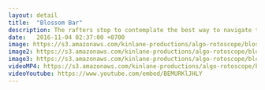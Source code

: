 ```yaml
---
layout: detail
title:  "Blossom Bar"
description: The rafters stop to contemplate the best way to navigate the bar.
date:   2016-11-04 02:37:00 +0700
image: https://s3.amazonaws.com/kinlane-productions/algo-rotoscope/blossombar/blossombar-still.jpg
image2: https://s3.amazonaws.com/kinlane-productions/algo-rotoscope/blossombar/blossombar-still-1200.png
image3: https://s3.amazonaws.com/kinlane-productions/algo-rotoscope/blossombar/blossombar-still-600.png
videoMP4: https://s3.amazonaws.com/kinlane-productions/algo-rotoscope/blossombar/blossombar-publish-540.mp4
videoYoutube: https://www.youtube.com/embed/BEMURKlJHLY
---
```


